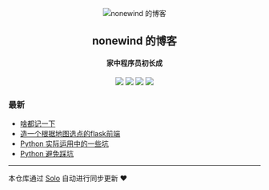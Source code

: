 <p align="center"><img alt="nonewind 的博客" src="https://static.b3log.org/images/brand/solo-32.png"></p><h2 align="center">
nonewind 的博客
</h2>

<h4 align="center">家中程序员初长成</h4>
<p align="center"><a title="nonewind 的博客" target="_blank" href="https://github.com/nonewind/solo-blog"><img src="https://img.shields.io/github/last-commit/nonewind/solo-blog.svg?style=flat-square&color=FF9900"></a>
<a title="GitHub repo size in bytes" target="_blank" href="https://github.com/nonewind/solo-blog"><img src="https://img.shields.io/github/repo-size/nonewind/solo-blog.svg?style=flat-square"></a>
<a title="Solo Version" target="_blank" href="https://github.com/b3log/solo/releases"><img src="https://img.shields.io/badge/solo-3.6.4-f1e05a.svg?style=flat-square&color=blueviolet"></a>
<a title="Hits" target="_blank" href="https://github.com/b3log/hits"><img src="https://hits.b3log.org/nonewind/solo-blog.svg"></a></p>

### 最新

* [啥都记一下](http://aj-hunter.xyz:8083/articles/2019/11/11/1573472202800.html)
* [造一个根据地图选点的flask前端 ](http://aj-hunter.xyz:8083/articles/2019/11/07/1573114720735.html)
* [Python 实际运用中的一些坑](http://aj-hunter.xyz:8083/articles/2019/10/22/1571747852541.html)
* [Python 避免踩坑](http://aj-hunter.xyz:8083/articles/2019/09/18/1568774761283.html)



---

本仓库通过 [Solo](https://github.com/b3log/solo) 自动进行同步更新 ❤️ 